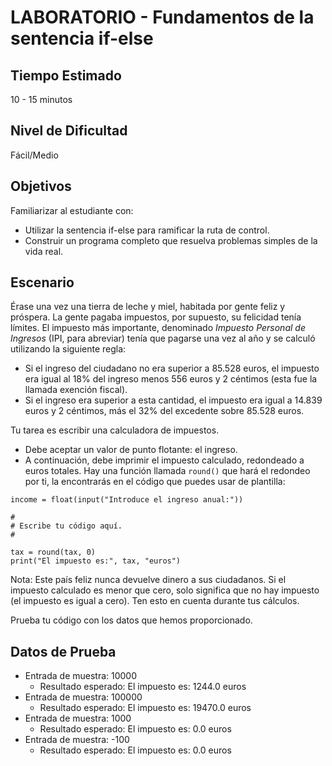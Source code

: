 # LABORATORIO - Fundamentos de la sentencia if-else

## Tiempo Estimado

10 - 15 minutos

## Nivel de Dificultad

Fácil/Medio

## Objetivos

Familiarizar al estudiante con:

* Utilizar la sentencia if-else para ramificar la ruta de control.
* Construir un programa completo que resuelva problemas simples de la vida real.

## Escenario

Érase una vez una tierra de leche y miel, habitada por gente feliz y próspera. La gente pagaba impuestos, por supuesto, su felicidad tenía límites. El impuesto más importante, denominado *Impuesto Personal de Ingresos* (IPI, para abreviar) tenía que pagarse una vez al año y se calculó utilizando la siguiente regla:

* Si el ingreso del ciudadano no era superior a 85.528 euros, el impuesto era igual al 18% del ingreso menos 556 euros y 2 céntimos (esta fue la llamada exención fiscal).
* Si el ingreso era superior a esta cantidad, el impuesto era igual a 14.839 euros y 2 céntimos, más el 32% del excedente sobre 85.528 euros.

Tu tarea es escribir una calculadora de impuestos.

* Debe aceptar un valor de punto flotante: el ingreso.
* A continuación, debe imprimir el impuesto calculado, redondeado a euros totales. Hay una función llamada `round()` que hará el redondeo por ti, la encontrarás en el código que puedes usar de plantilla:

```
income = float(input("Introduce el ingreso anual:"))

#
# Escribe tu código aquí.
#

tax = round(tax, 0)
print("El impuesto es:", tax, "euros")
```

Nota: Este país feliz nunca devuelve dinero a sus ciudadanos. Si el impuesto calculado es menor que cero, solo significa que no hay impuesto (el impuesto es igual a cero). Ten esto en cuenta durante tus cálculos.

Prueba tu código con los datos que hemos proporcionado. 

## Datos de Prueba

* Entrada de muestra: 10000
    * Resultado esperado: El impuesto es: 1244.0 euros
* Entrada de muestra: 100000
    * Resultado esperado: El impuesto es: 19470.0 euros
* Entrada de muestra: 1000
    * Resultado esperado: El impuesto es: 0.0 euros
* Entrada de muestra: -100
    * Resultado esperado: El impuesto es: 0.0 euros 


